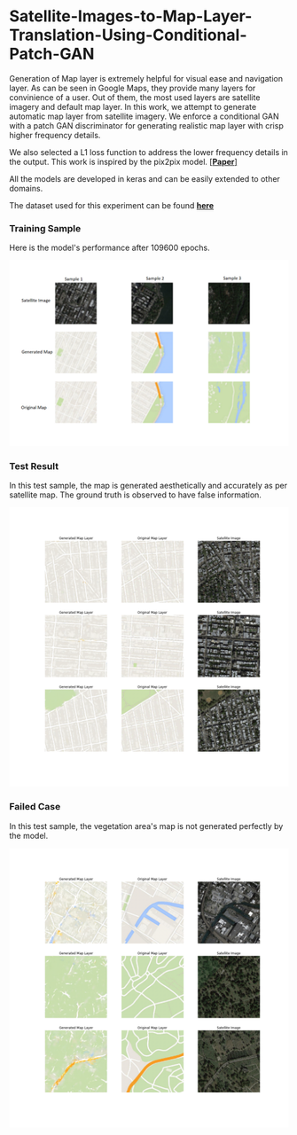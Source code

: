 # Satellite-Images-to-Map-Layer-Translation-Using-Conditional-Patch-GAN
Generation of Map layer is extremely helpful for visual ease and navigation layer. As can be seen in Google Maps, they provide many layers for convinience of a user. Out of them, the most used layers are satellite imagery and default map layer. In this work, we attempt to generate automatic map layer from satellite imagery. We enforce a conditional GAN with a patch GAN discriminator for generating realistic map layer with crisp higher frequency details. 

We also selected a L1 loss function to address the lower frequency details in the output. This work is inspired by the pix2pix model. [[**Paper**]](https://arxiv.org/abs/1611.07004v3)

All the models are developed in keras and can be easily extended to other domains. 

The dataset used for this experiment can be found [**here**](http://efrosgans.eecs.berkeley.edu/pix2pix/datasets/maps.tar.gz)


### Training Sample
Here is the model's performance after 109600 epochs. 

<div align='center'>
<img src = 'train_results/plot_109600.png'>
</div>

### Test Result
In this test sample, the map is generated aesthetically and accurately as per satellite map. The ground truth is observed to have false information.

<div align='center'>
<img src = 'test_results/Test_770.png'>
</div>

### Failed Case
In this test sample, the vegetation area's map is not generated perfectly by the model. 

<div align='center'>
<img src = 'test_results/Test_230.png'>
</div>

